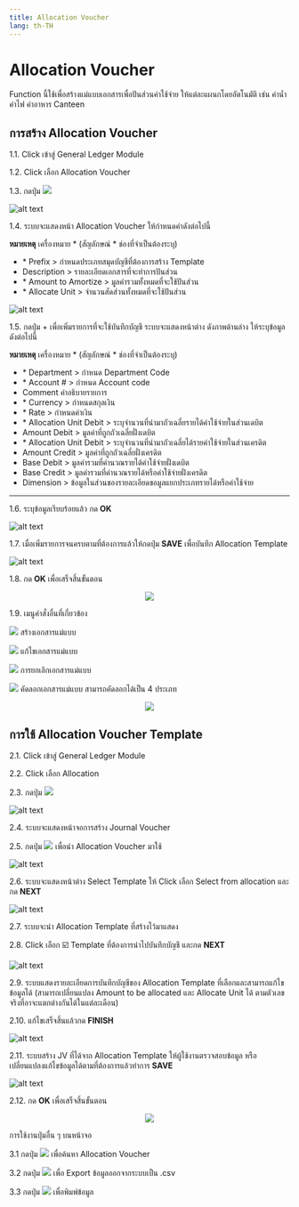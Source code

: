 ```yaml
---
title: Allocation Voucher
lang: th-TH
---
```


# Allocation Voucher

Function นี้ใช้เพื่อสร้างแม่แบบเอกสารเพื่อปันส่วนค่าใช้จ่าย ให้แต่ละแผนกโดยอัตโนมัติ เช่น ค่าน้ำ ค่าไฟ ค่าอาหาร Canteen

## การสร้าง Allocation Voucher

1.1. Click เข้าสู่ General Ledger Module

1.2. Click เลือก Allocation Voucher

1.3. กดปุ่ม <img src="../public/add_icon.png" style="display: inline-block;" />

![alt text](image-48.png)

1.4. ระบบจะแสดงหน้า Allocation Voucher ให้กำหนดค่าดังต่อไปนี้

**หมายเหตุ** เครื่องหมาย <span class="asterisk">\*</span>
(สัญลักษณ์ \* ช่องที่จำเป็นต้องระบุ)

- <span class="asterisk">\*</span> Prefix > กำหนดประเภทสมุดบัญชีที่ต้องการสร้าง Template
- Description > รายละเอียดเอกสารที่จะทำการปันส่วน
- <span class="asterisk">\*</span> Amount to Amortize > มูลค่ารวมทั้งหมดที่จะใช้ปันส่วน
- <span class="asterisk">\*</span> Allocate Unit > จำนวนสัดส่วนทั้งหมดที่จะใช้ปันส่วน

![alt text](image-49.png)

1.5. กดปุ่ม + เพื่อเพิ่มรายการที่จะใช้บันทึกบัญชี ระบบจะแสดงหน้าต่าง ดังภาพด้านล่าง ให้ระบุข้อมูลดังต่อไปนี้

**หมายเหตุ** เครื่องหมาย <span class="asterisk">\*</span>
(สัญลักษณ์ \* ช่องที่จำเป็นต้องระบุ)

- <span class="asterisk">\*</span> Department > กำหนด Department Code
- <span class="asterisk">\*</span> Account # > กำหนด Account code
- Comment คำอธิบายรายการ
- <span class="asterisk">\*</span> Currency > กำหนดสกุลเงิน
- <span class="asterisk">\*</span> Rate > กำหนดค่าเงิน
- <span class="asterisk">\*</span> Allocation Unit Debit > ระบุจำนวนที่นำมาถัวเฉลี่ยรายได้ค่าใช้จ่ายในส่วนเดบิต
- Amount Debit > มูลค่าที่ถูกถัวเฉลี่ยฝั่งเดบิต
- <span class="asterisk">\*</span> Allocation Unit Debit > ระบุจำนวนที่นำมาถัวเฉลี่ยได้รายค่าใช้จ่ายในส่วนเครดิต
- Amount Credit > มูลค่าที่ถูกถัวเฉลี่ยฝั่งเครดิต
- Base Debit > มูลค่ารวมที่คำนวณรายได้ค่าใช้จ่ายฝั่งเดบิต
- Base Credit > มูลค่ารวมที่คำนวณรายได้หรือค่าใช้จ่ายฝั่งเครดิต
- Dimension > ข้อมูลในส่วนของรายละเอียดขอมูลแยกประเภทรายได้หรือค่าใช้จ่าย

---

1.6. ระบุข้อมูลเรียบร้อยแล้ว กด **<span class="btn">OK</span>**

![alt text](image-50.png)

1.7. เมื่อเพิ่มรายการจนครบตามที่ต้องการแล้วให้กดปุ่ม **<span class="btn">SAVE</span>** เพื่อบันทึก Allocation Template

![alt text](image-51.png)

1.8. กด **<span class="btn">OK</span>** เพื่อเสร็จสิ้นขั้นตอน

<p align="center">
    <img src="./image-4.png"  />
</p>

1.9. เมนูคำสั่งอื่นที่เกี่ยวข้อง

<img src="../public/add_icon.png" style="display: inline-block;" /> สร้างเอกสารแม่แบบ

<img src="../public/edit_icon.png" style="display: inline-block;" /> แก้ไขเอกสารแม่แบบ

<img src="../public/del_icon.png" style="display: inline-block;" /> การยกเลิกเอกสารแม่แบบ

<img src="../public/copy_icon.png" style="display: inline-block;" /> คัดลอกเอกสารแม่แบบ สามารถคัดลอกได้เป็น 4 ประเภท

<p align="center">
    <img src="./image-8.png"  />
</p>

## การใช้ Allocation Voucher Template

2.1. Click เข้าสู่ General Ledger Module

2.2. Click เลือก Allocation

2.3. กดปุ่ม <img src="../public/add_icon.png" style="display: inline-block;" />

![alt text](image-52.png)

2.4. ระบบจะแสดงหน้าจอการสร้าง Journal Voucher

2.5. กดปุ่ม <img src="./template_btn.png" style="display: inline-block;" /> เพื่อนำ Allocation Voucher มาใช้

![alt text](image-53.png)

2.6. ระบบจะแสดงหน้าต่าง Select Template ให้ Click เลือก Select from allocation และกด **<span class="btn">NEXT</span>**

![alt text](image-54.png)

2.7. ระบบจะนำ Allocation Template ที่สร้างไว้มาแสดง

2.8. Click เลือก ☑️ Template ที่ต้องการนำไปบันทึกบัญชี และกด **<span class="btn">NEXT</span>**

![alt text](image-55.png)

2.9. ระบบแสดงรายละเอียดการบันทึกบัญชีของ Allocation Template ที่เลือกและสามารถแก้ไขข้อมูลได้ (สามารถเปลี่ยนแปลง Amount to be allocated และ Allocate Unit ได้ ตามตัวเลขจริงที่อาจะแตกต่างกันได้ในแต่ละเดือน)

2.10. แก้ไขเสร็จสิ้นแล้วกด **<span class="btn">FINISH</span>**

![alt text](image-56.png)

2.11. ระบบสร้าง JV ที่ได้จาก Allocation Template ให้ผู้ใช้งานตรวจสอบข้อมูล หรือเปลี่ยนแปลงแก้ไขข้อมูลได้ตามที่ต้องการแล้วทำการ **<span class="btn">SAVE</span>**

![alt text](image-57.png)

2.12. กด **<span class="btn">OK</span>** เพื่อเสร็จสิ้นขั้นตอน

<p align="center">
    <img src="./image-4.png"  />
</p>

การใช้งานปุ่มอื่น ๆ บนหน้าจอ

3.1 กดปุ่ม <img src="../public/search_icon.svg" style="display: inline-block;" /> เพื่อค้นหา Allocation Voucher

3.2 กดปุ่ม <img src="../public/cloud_download_icon.svg" style="display: inline-block;" /> เพื่อ Export ข้อมูลออกจากระบบเป็น .csv

3.3 กดปุ่ม <img src="../public/print_icon.svg" style="display: inline-block;" /> เพื่อพิมพ์ข้อมูล
